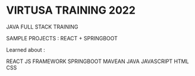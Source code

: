 # VIRTUSA TRAINING 2022
JAVA FULL STACK TRAINING

SAMPLE PROJECTS : REACT + SPRINGBOOT

Learned about :

REACT JS FRAMEWORK
SPRINGBOOT
MAVEAN
JAVA
JAVASCRIPT
HTML
CSS
